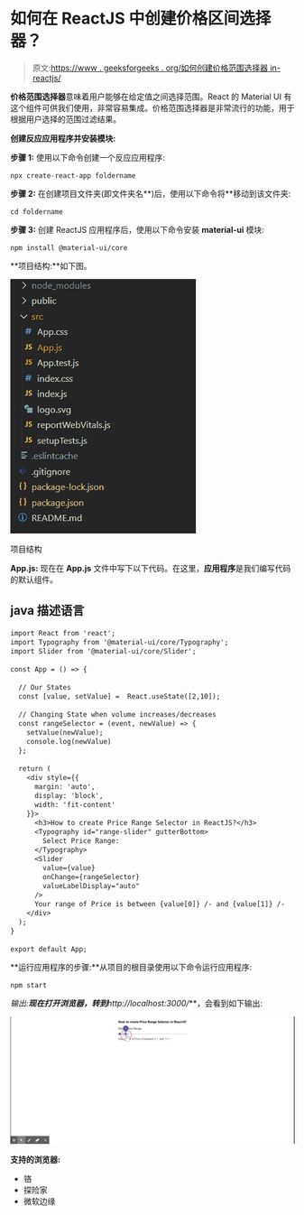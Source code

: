 # 如何在 ReactJS 中创建价格区间选择器？

> 原文:[https://www . geeksforgeeks . org/如何创建价格范围选择器 in-reactjs/](https://www.geeksforgeeks.org/how-to-create-price-range-selector-in-reactjs/)

**价格范围选择器**意味着用户能够在给定值之间选择范围。React 的 Material UI 有这个组件可供我们使用，非常容易集成。价格范围选择器是非常流行的功能，用于根据用户选择的范围过滤结果。

**创建反应应用程序并安装模块:**

**步骤 1:** 使用以下命令创建一个反应应用程序:

```
npx create-react-app foldername
```

**步骤 2:** 在创建项目文件夹(即文件夹名**)后，使用以下命令将**移动到该文件夹:

```
cd foldername
```

**步骤 3:** 创建 ReactJS 应用程序后，使用以下命令安装 **material-ui** 模块:

```
npm install @material-ui/core
```

**项目结构:**如下图。

![](img/f04ae0d8b722a9fff0bd9bd138b29c23.png)

项目结构

**App.js:** 现在在 **App.js** 文件中写下以下代码。在这里，**应用程序**是我们编写代码的默认组件。

## java 描述语言

```
import React from 'react';
import Typography from '@material-ui/core/Typography';
import Slider from '@material-ui/core/Slider';

const App = () => {

  // Our States
  const [value, setValue] =  React.useState([2,10]);

  // Changing State when volume increases/decreases
  const rangeSelector = (event, newValue) => {
    setValue(newValue);
    console.log(newValue)
  };

  return (
    <div style={{
      margin: 'auto',
      display: 'block',
      width: 'fit-content'
    }}>
      <h3>How to create Price Range Selector in ReactJS?</h3>
      <Typography id="range-slider" gutterBottom>
        Select Price Range:
      </Typography>
      <Slider
        value={value}
        onChange={rangeSelector}
        valueLabelDisplay="auto"
      />
      Your range of Price is between {value[0]} /- and {value[1]} /-
    </div>
  );
}

export default App;
```

**运行应用程序的步骤:**从项目的根目录使用以下命令运行应用程序:

```
npm start
```

**输出:**现在打开浏览器，转到***http://localhost:3000/***，会看到如下输出:

![](img/355abafae9cd5eee3f4f5696c0956809.png)

**支持的浏览器:**

*   铬
*   探险家
*   微软边缘